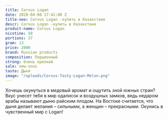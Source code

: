 ```yaml
---
title: Corvus Logan
date: 2020-04-08 17:41:00 Z
title-seo: Corvus Logan -купить в Казахстане
descr: Corvus Logan -купить в Казахстане
product-name: Corvus Logan
nicotine: 50
portions: 27
gram: 13
price: 2000
brand: Russian products
composition: Порционный
strong: Очень крепкий
sale: new-snus
taste: Дыня
image: "/uploads/Corvus-Tasty-Logan-Melon.png"
---
```


Хочешь окунуться в медовый аромат и ощутить зной южных стран? Вкус унесет тебя в мир одалисок и воздушных замков, ведь недаром арабы называют дыню райским плодом. На Востоке считается, что дыня делает желания – сильными, а женщин – прекрасными. Окунись в чувственный мир с Logan!